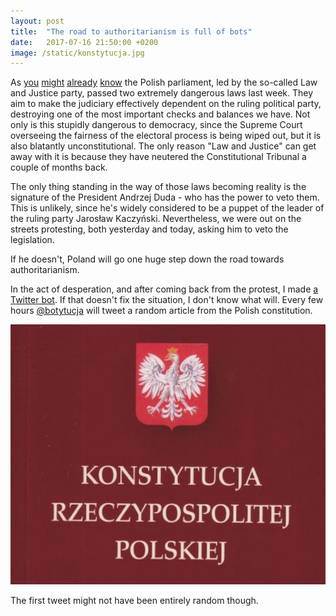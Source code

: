 ```yaml
---
layout: post
title:  "The road to authoritarianism is full of bots"
date:   2017-07-16 21:50:00 +0200
image: /static/konstytucja.jpg
---
```

As [you](https://www.ft.com/content/2f746758-6a35-11e7-bfeb-33fe0c5b7eaa) [might](http://www.bbc.com/news/world-europe-40622896) [already](https://www.reuters.com/article/us-poland-politics-protests-idUSKBN1A10S3) [know](http://www.aljazeera.com/news/2017/07/thousands-rally-court-reforms-poland-170716182817251.html) the Polish parliament, led by the so-called Law and Justice party, passed two extremely dangerous laws last week. They aim to make the judiciary effectively dependent on the ruling political party, destroying one of the most important checks and balances we have. Not only is this stupidly dangerous to democracy, since the Supreme Court overseeing the fairness of the electoral process is being wiped out, but it is also blatantly unconstitutional. The only reason "Law and Justice" can get away with it is because they have neutered the Constitutional Tribunal a couple of months back.

The only thing standing in the way of those laws becoming reality is the signature of the President Andrzej Duda - who has the power to veto them. This is unlikely, since he's widely considered to be a puppet of the leader of the ruling party Jarosław Kaczyński. Nevertheless, we were out on the streets protesting, both yesterday and today, asking him to veto the legislation.

If he doesn't, Poland will go one huge step down the road towards authoritarianism.

In the act of desperation, and after coming back from the protest, I made [a Twitter bot](https://twitter.com/botytucja). If that doesn't fix the situation, I don't know what will. Every few hours [@botytucja](https://twitter.com/botytucja) will tweet a random article from the Polish constitution.

![Konstytucja](/static/konstytucja.jpg)

The first tweet might not have been entirely random though.
